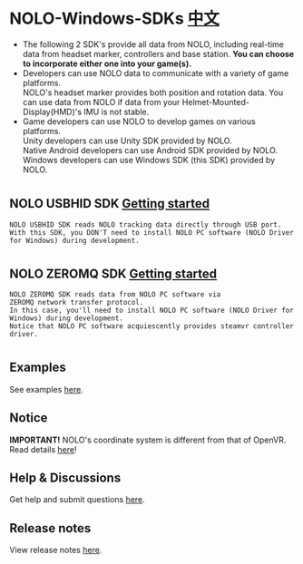 # NOLO-Windows-SDKs [中文](https://github.com/NOLOVR/NOLO-Windows-SDK/blob/master/README_CN.md)
* The following 2 SDK's provide all data from NOLO, including real-time data from headset marker, controllers and base station. **You can choose to incorporate either one into your game(s).**
* Developers can use NOLO data to communicate with a variety of game platforms.\
NOLO's headset marker provides both position and rotation data. You can use data from NOLO if data from your Helmet-Mounted-Display(HMD)'s IMU is not stable.  
* Game developers can use NOLO to develop games on various platforms.\
Unity developers can use Unity SDK provided by NOLO.  
Native Android developers can use Android SDK provided by NOLO.  
Windows developers can use Windows SDK (this SDK) provided by NOLO. 

#
## NOLO USBHID SDK [Getting started](https://github.com/NOLOVR/NOLO-Windows-SDK/blob/master/HIDGetStarted.md) 
    NOLO USBHID SDK reads NOLO tracking data directly through USB port.  
    With this SDK, you DON'T need to install NOLO PC software (NOLO Driver for Windows) during development.
#
## NOLO ZEROMQ SDK [Getting started](https://github.com/NOLOVR/NOLO-Windows-SDK/blob/master/GetStarted.md) 
    NOLO ZEROMQ SDK reads data from NOLO PC software via ZEROMQ network transfer protocol.  
    In this case, you'll need to install NOLO PC software (NOLO Driver for Windows) during development.
    Notice that NOLO PC software acquiescently provides steamvr controller driver. 
#

## Examples
See examples [here](https://github.com/NOLOVR/NOLO-Windows-SDK/tree/master/Examples).

## Notice
 **IMPORTANT!** NOLO's coordinate system is different from that of OpenVR. Read details [here](https://github.com/NOLOVR/NOLO-Windows-SDK/blob/master/NOLOVR/NOLO_USBHID_SDK/Notice_EN.pdf)! 

## Help & Discussions
Get help and submit questions [here](https://github.com/NOLOVR/NOLO-Windows-SDK/issues).

## Release notes  
View release notes [here](https://github.com/NOLOVR/NOLO-Windows-SDK/releases).

        
        
